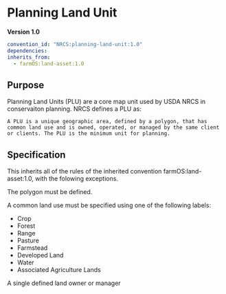 # Planning Land Unit

**Version 1.0**

```yml
convention_id: "NRCS:planning-land-unit:1.0"
dependencies:
inherits_from:
  - farmOS:land-asset:1.0
```

## Purpose

Planning Land Units (PLU) are a core map unit used by USDA NRCS in conservaiton planning. NRCS defines a PLU as: 
```
A PLU is a unique geographic area, defined by a polygon, that has common land use and is owned, operated, or managed by the same client or clients. The PLU is the minimum unit for planning.
```

## Specification

This inherits all of the rules of the inherited convention farmOS:land-asset:1.0, with the folowing exceptions.

The polygon must be defined.

A common land use must be specified using one of the following labels:
- Crop
- Forest
- Range
- Pasture
- Farmstead
- Developed Land 
- Water
- Associated Agriculture Lands

A single defined land owner or manager
